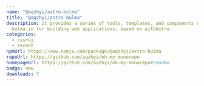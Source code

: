 ```yaml
---
name: "@aqzhyi/astro-bulma"
title: "@aqzhyi/astro-bulma"
description: it provides a series of tools, templates, and components using
  bulma.io for building web applications, based on withAstro.
categories:
  - css+ui
  - recent
npmUrl: https://www.npmjs.com/package/@aqzhyi/astro-bulma
repoUrl: https://github.com/aqzhyi/oh-my-monorepo
homepageUrl: https://github.com/aqzhyi/oh-my-monorepo#readme
badge: new
downloads: 7
---
```

